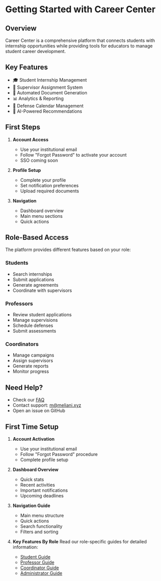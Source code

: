 # Getting Started with Career Center

## Overview

Career Center is a comprehensive platform that connects students with internship opportunities while providing tools for educators to manage student career development.

## Key Features

- 🎓 Student Internship Management
- 👥 Supervisor Assignment System
- 📄 Automated Document Generation
- 📊 Analytics & Reporting
- 📅 Defense Calendar Management
- 🤖 AI-Powered Recommendations

## First Steps

1. **Account Access**
   - Use your institutional email
   - Follow "Forgot Password" to activate your account
   - SSO coming soon

2. **Profile Setup**
   - Complete your profile
   - Set notification preferences
   - Upload required documents

3. **Navigation**
   - Dashboard overview
   - Main menu sections
   - Quick actions

## Role-Based Access

The platform provides different features based on your role:

### Students
- Search internships
- Submit applications
- Generate agreements
- Coordinate with supervisors

### Professors
- Review student applications
- Manage supervisions
- Schedule defenses
- Submit assessments

### Coordinators
- Manage campaigns
- Assign supervisors
- Generate reports
- Monitor progress

## Need Help?

- Check our [FAQ](faq.md)
- Contact support: <m@meliani.xyz>
- Open an issue on GitHub

## First Time Setup

1. **Account Activation**
   - Use your institutional email
   - Follow "Forgot Password" procedure
   - Complete profile setup

2. **Dashboard Overview**
   - Quick stats
   - Recent activities
   - Important notifications
   - Upcoming deadlines

3. **Navigation Guide**
   - Main menu structure
   - Quick actions
   - Search functionality
   - Filters and sorting

4. **Key Features By Role**
   Read our role-specific guides for detailed information:
   - [Student Guide](guides/students/overview.md)
   - [Professor Guide](guides/professors/overview.md)
   - [Coordinator Guide](guides/coordinators/overview.md)
   - [Administrator Guide](guides/administrators/overview.md)

